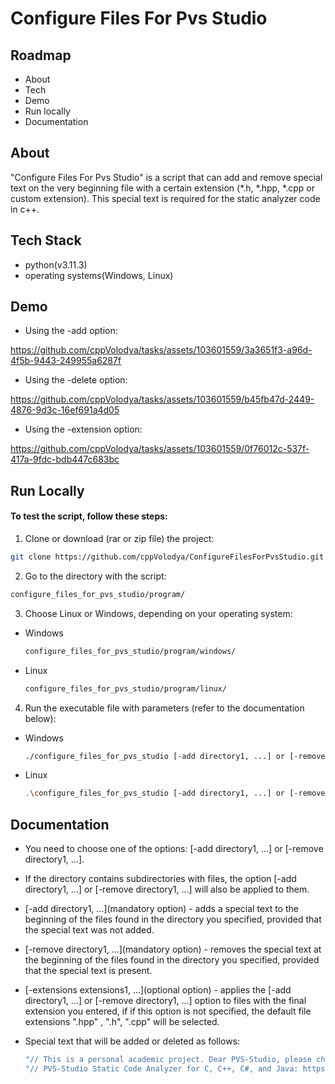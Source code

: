 
# Configure Files For Pvs Studio

## Roadmap

- About
- Tech
- Demo
- Run locally
- Documentation
## About

"Configure Files For Pvs Studio" is a script that can add and remove special text on the very beginning file with a certain extension (*.h, *.hpp, *.cpp or custom extension). This special text is required for the static analyzer code in c++.
## Tech Stack

- python(v3.11.3)
- operating systems(Windows, Linux)

## Demo

- Using the -add option:

https://github.com/cppVolodya/tasks/assets/103601559/3a3651f3-a96d-4f5b-9443-249955a6287f

- Using the -delete option:

https://github.com/cppVolodya/tasks/assets/103601559/b45fb47d-2449-4876-9d3c-16ef691a4d05

- Using the -extension option:

https://github.com/cppVolodya/tasks/assets/103601559/0f76012c-537f-417a-9fdc-bdb447c683bc

## Run Locally

#### To test the script, follow these steps:

1. Clone or download (rar or zip file) the project:

  ```bash
  git clone https://github.com/cppVolodya/ConfigureFilesForPvsStudio.git
  ```

2. Go to the directory with the script:

  ```bash
  configure_files_for_pvs_studio/program/
  ```
  
3. Choose Linux or Windows, depending on your operating system:
- Windows

  ```bash
  configure_files_for_pvs_studio/program/windows/
  ```

- Linux

    ```bash
  configure_files_for_pvs_studio/program/linux/
  ```

4. Run the executable file with parameters (refer to the documentation below):
- Windows

  ```bash
  ./configure_files_for_pvs_studio [-add directory1, ...] or [-remove directory1, ...] [-extensions extensions1, ...]
  ```

- Linux
  ```bash
  .\configure_files_for_pvs_studio [-add directory1, ...] or [-remove directory1, ...] [-extensions extensions1, ...]
  ```

## Documentation

- You need to choose one of the options: [-add directory1, ...] or [-remove directory1, ...].

- If the directory contains subdirectories with files, the option [-add directory1, ...] or [-remove directory1, ...] will also be applied to them.

- [-add directory1, ...](mandatory option) - adds a special text to the beginning of the files found in the directory you specified, provided that the special text was not added.

- [-remove directory1, ...](mandatory option) - removes the special text at the beginning of the files found in the directory you specified, provided that the special text is present.

- [-extensions extensions1, ...](optional option) - applies the [-add directory1, ...] or [-remove directory1, ...] option to files with the final extension you entered, if if this option is not specified, the default file extensions ".hpp" , ".h", ".cpp" will be selected.

- Special text that will be added or deleted as follows:
  ```bash
  "// This is a personal academic project. Dear PVS-Studio, please check it.\n"
  "// PVS-Studio Static Code Analyzer for C, C++, C#, and Java: https://pvs-studio.com\n\n"
  ```
